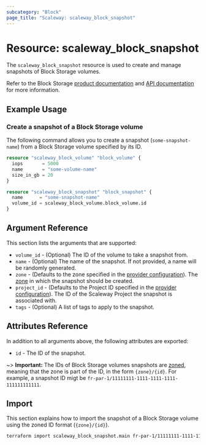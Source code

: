 ```yaml
---
subcategory: "Block"
page_title: "Scaleway: scaleway_block_snapshot"
---
```


# Resource: scaleway_block_snapshot

The `scaleway_block_snapshot` resource is used to create and manage snapshots of Block Storage volumes.

Refer to the Block Storage [product documentation](https://www.scaleway.com/en/docs/storage/block/) and [API documentation](https://www.scaleway.com/en/developers/api/block/) for more information.


## Example Usage

### Create a snapshot of a Block Storage volume

The following command allows you to create a snapshot (`some-snapshot-name`) from a Block Storage volume specified by its ID.

```terraform
resource "scaleway_block_volume" "block_volume" {
  iops       = 5000
  name       = "some-volume-name"
  size_in_gb = 20
}

resource "scaleway_block_snapshot" "block_snapshot" {
  name      = "some-snapshot-name"
  volume_id = scaleway_block_volume.block_volume.id
}
```

## Argument Reference

This section lists the arguments that are supported:

- `volume_id` - (Optional) The ID of the volume to take a snapshot from.
- `name` - (Optional) The name of the snapshot. If not provided, a name will be randomly generated.
- `zone` - (Defaults to the zone specified in the [provider configuration](../index.md#zone)). The [zone](../guides/regions_and_zones.md#zones) in which the snapshot should be created.
- `project_id` - (Defaults to the Project ID specified in the [provider configuration](../index.md#project_id)). The ID of the Scaleway Project the snapshot is associated with.
- `tags` - (Optional) A list of tags to apply to the snapshot.

## Attributes Reference

In addition to all arguments above, the following attributes are exported:

- `id` - The ID of the snapshot.

~> **Important:** The IDs of Block Storage volumes snapshots are [zoned](../guides/regions_and_zones.md#resource-ids), meaning that the zone is part of the ID, in the form `{zone}/{id}`. For example, a snapshot ID migt be `fr-par-1/11111111-1111-1111-1111-111111111111`.

## Import

This section explains how to import the snapshot of a Block Storage volume using the zoned ID format (`{zone}/{id}`).

```bash
terraform import scaleway_block_snapshot.main fr-par-1/11111111-1111-1111-1111-111111111111
```
